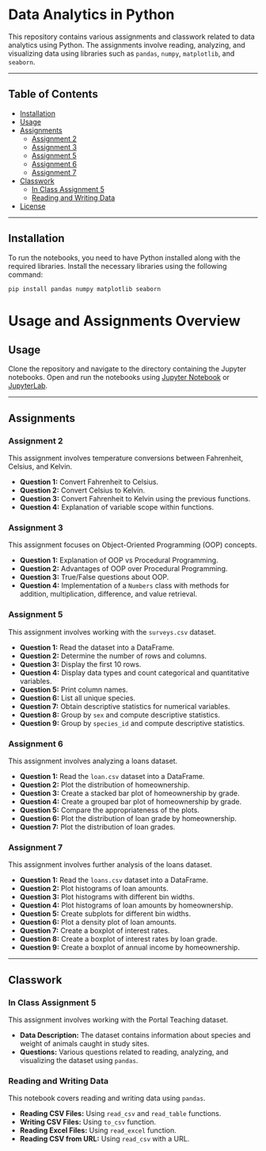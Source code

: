 # Data Analytics in Python

This repository contains various assignments and classwork related to data analytics using Python. The assignments involve reading, analyzing, and visualizing data using libraries such as `pandas`, `numpy`, `matplotlib`, and `seaborn`.

---

## Table of Contents
- [Installation](#installation)
- [Usage](#usage)
- [Assignments](#assignments)
  - [Assignment 2](#assignment-2)
  - [Assignment 3](#assignment-3)
  - [Assignment 5](#assignment-5)
  - [Assignment 6](#assignment-6)
  - [Assignment 7](#assignment-7)
- [Classwork](#classwork)
  - [In Class Assignment 5](#in-class-assignment-5)
  - [Reading and Writing Data](#reading-and-writing-data)
- [License](#license)

---

## Installation

To run the notebooks, you need to have Python installed along with the required libraries. Install the necessary libraries using the following command:

```bash
pip install pandas numpy matplotlib seaborn
```
# Usage and Assignments Overview

## Usage
Clone the repository and navigate to the directory containing the Jupyter notebooks. Open and run the notebooks using [Jupyter Notebook](https://jupyter.org/) or [JupyterLab](https://jupyterlab.readthedocs.io/).

---

## Assignments

### Assignment 2
This assignment involves temperature conversions between Fahrenheit, Celsius, and Kelvin.

- **Question 1:** Convert Fahrenheit to Celsius.
- **Question 2:** Convert Celsius to Kelvin.
- **Question 3:** Convert Fahrenheit to Kelvin using the previous functions.
- **Question 4:** Explanation of variable scope within functions.

### Assignment 3
This assignment focuses on Object-Oriented Programming (OOP) concepts.

- **Question 1:** Explanation of OOP vs Procedural Programming.
- **Question 2:** Advantages of OOP over Procedural Programming.
- **Question 3:** True/False questions about OOP.
- **Question 4:** Implementation of a `Numbers` class with methods for addition, multiplication, difference, and value retrieval.

### Assignment 5
This assignment involves working with the `surveys.csv` dataset.

- **Question 1:** Read the dataset into a DataFrame.
- **Question 2:** Determine the number of rows and columns.
- **Question 3:** Display the first 10 rows.
- **Question 4:** Display data types and count categorical and quantitative variables.
- **Question 5:** Print column names.
- **Question 6:** List all unique species.
- **Question 7:** Obtain descriptive statistics for numerical variables.
- **Question 8:** Group by `sex` and compute descriptive statistics.
- **Question 9:** Group by `species_id` and compute descriptive statistics.

### Assignment 6
This assignment involves analyzing a loans dataset.

- **Question 1:** Read the `loan.csv` dataset into a DataFrame.
- **Question 2:** Plot the distribution of homeownership.
- **Question 3:** Create a stacked bar plot of homeownership by grade.
- **Question 4:** Create a grouped bar plot of homeownership by grade.
- **Question 5:** Compare the appropriateness of the plots.
- **Question 6:** Plot the distribution of loan grade by homeownership.
- **Question 7:** Plot the distribution of loan grades.

### Assignment 7
This assignment involves further analysis of the loans dataset.

- **Question 1:** Read the `loans.csv` dataset into a DataFrame.
- **Question 2:** Plot histograms of loan amounts.
- **Question 3:** Plot histograms with different bin widths.
- **Question 4:** Plot histograms of loan amounts by homeownership.
- **Question 5:** Create subplots for different bin widths.
- **Question 6:** Plot a density plot of loan amounts.
- **Question 7:** Create a boxplot of interest rates.
- **Question 8:** Create a boxplot of interest rates by loan grade.
- **Question 9:** Create a boxplot of annual income by homeownership.

---

## Classwork

### In Class Assignment 5
This assignment involves working with the Portal Teaching dataset.

- **Data Description:** The dataset contains information about species and weight of animals caught in study sites.
- **Questions:** Various questions related to reading, analyzing, and visualizing the dataset using `pandas`.

### Reading and Writing Data
This notebook covers reading and writing data using `pandas`.

- **Reading CSV Files:** Using `read_csv` and `read_table` functions.
- **Writing CSV Files:** Using `to_csv` function.
- **Reading Excel Files:** Using `read_excel` function.
- **Reading CSV from URL:** Using `read_csv` with a URL.

